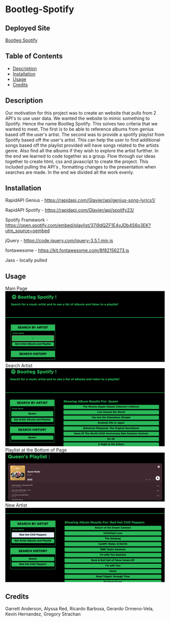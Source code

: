 # Bootleg-Spotify

## Deployed Site

[Bootleg Spotify](https://rabarbosa1.github.io/Bootleg-Spotify/)

## Table of Contents

- [Description](#Description)
- [Installation](#installation)
- [Usage](#usage)
- [Credits](#credits)

## Description

Our motivation for this project was to create an website that pulls from 2 API's to use user data. We wanted the website to mimic something to Spotify. Hence the name Bootleg Spotify. This solves two criteria that we wanted to meet. The first is to be able to reference albums from genius based off the user's artist. The second was to provide a spotify playlist from Spotify based off the user's artist. This can help the user to find additional songs based off the playlist provided will have songs related to the artists genre. Also find all the albums if they wish to explore the artist furtther. In the end we learned to code together as a group. Flow through our ideas together to create html, css and javascript to create the project. This included pulling the API's , formatting changes to the presentation when searches are made. In the end we divided all the work evenly.

## Installation

RapidAPI Genius - https://rapidapi.com/Glavier/api/genius-song-lyrics1/

RapidAPI Spotify - https://rapidapi.com/Glavier/api/spotify23/

Spotify Framework - https://open.spotify.com/embed/playlist/37i9dQZF1E4vJDb4S6o3EK?utm_source=oembed

jQuery - https://code.jquery.com/jquery-3.5.1.min.js

fontawesome - https://kit.fontawesome.com/8f82156273.js

Jass - locally pulled



## Usage
[comment]: <> (Photos below may change.)
Main Page
![Main Page](/assets/Images/main-page.png)
Search Artist
![Search Artist](/assets/Images/search.png)
Playlist at the Bottom of Page
![Playlist at Bottom of Page](/assets/Images/playlist.png)
New Artist
![New Artist](/assets/Images/newartist.png)

## Credits

Garrett Anderson, Alyssa Red, Ricardo Barbosa, Gerardo Ormeno-Vela, Kevin Hernandez, Gregory Strachan